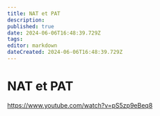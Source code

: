```yaml
---
title: NAT et PAT
description: 
published: true
date: 2024-06-06T16:48:39.729Z
tags: 
editor: markdown
dateCreated: 2024-06-06T16:48:39.729Z
---
```


# NAT et PAT

<https://www.youtube.com/watch?v=pS5zp9eBeq8>
